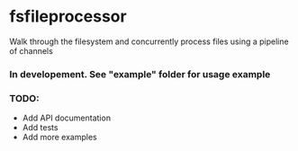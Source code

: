 # fsfileprocessor
 Walk through the filesystem and concurrently process files using a pipeline of channels


### In developement. See "example" folder for usage example

### TODO:
- Add API documentation
- Add tests
- Add more examples

